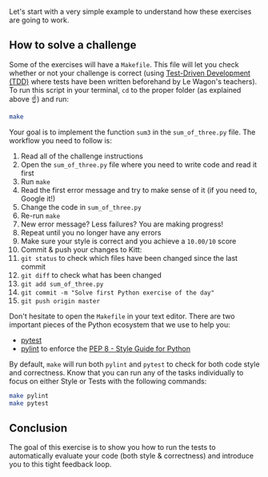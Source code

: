 Let's start with a very simple example to understand how these exercises are going to work.

## How to solve a challenge

Some of the exercises will have a `Makefile`. This file will let you check whether or not your challenge is correct (using [Test-Driven Development (TDD)](https://en.wikipedia.org/wiki/Test-driven_development) where tests have been written beforehand by Le Wagon's teachers). To run this script in your terminal, `cd` to the proper folder (as explained above ☝️) and run:

```bash
make
```

Your goal is to implement the function `sum3` in the `sum_of_three.py` file. The workflow you need to follow is:

1. Read all of the challenge instructions
1. Open the `sum_of_three.py` file where you need to write code and read it first
1. Run `make`
1. Read the first error message and try to make sense of it (if you need to, Google it!)
1. Change the code in `sum_of_three.py`
1. Re-run `make`
1. New error message? Less failures? You are making progress!
1. Repeat until you no longer have any errors
1. Make sure your style is correct and you achieve a `10.00/10` score
1. Commit & push your changes to Kitt:
1. `git status` to check which files have been changed since the last commit
1. `git diff` to check what has been changed
1. `git add sum_of_three.py`
1. `git commit -m "Solve first Python exercise of the day"`
1. `git push origin master`

Don't hesitate to open the `Makefile` in your text editor. There are two important pieces of the Python ecosystem that we use to help you:

- [pytest](https://docs.pytest.org/en/latest/)
- [pylint](https://www.pylint.org/) to enforce the [PEP 8 - Style Guide for Python](https://www.python.org/dev/peps/pep-0008/)

By default, `make` will run both `pylint` and `pytest` to check for both code style and correctness.
Know that you can run any of the tasks individually to focus on either Style or Tests with the following commands:

```bash
make pylint
make pytest
```

## Conclusion

The goal of this exercise is to show you how to run the tests to automatically evaluate your code (both style & correctness) and introduce you to this tight feedback loop.

